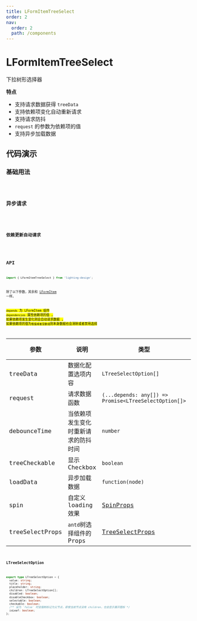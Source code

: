```yaml
---
title: LFormItemTreeSelect
order: 2
nav:
  order: 2
  path: /components
---
```


# LFormItemTreeSelect

下拉树形选择器

**特点**

- 支持请求数据获得 `treeData`
- 支持依赖项变化自动重新请求
- 支持请求防抖
- `request` 的参数为依赖项的值
- 支持异步加载数据

## 代码演示

### 基础用法

<code src='./demos/Demo1.tsx'>

### 异步请求

<code src='./demos/Demo3.tsx'>

### 依赖更新自动请求

<code src='./demos/Demo2.tsx'>

## API

```ts
import { LFormItemTreeSelect } from 'lighting-design';
```

除了以下参数，其余和 [LFormItem](/components/form-item) 一样。

<mark>`depends` 为 LFormItem 组件 `dependencies` 属性依赖项的值 , 如果依赖项发生变化则会自动请求数据 , 如果依赖项的值为`假值或者空数组`则本身数据也会清除或者禁用选择<mark/>

| 参数 | 说明 | 类型 | 默认值 |
| --- | --- | --- | --- |
| treeData | 数据化配置选项内容 | `LTreeSelectOption[]` | `[]` |
| request | 请求数据函数 | `(...depends: any[]) => Promise<LTreeSelectOption[]>` | `-` |
| debounceTime | 当依赖项发生变化时重新请求的防抖时间 | `number` | `-` |
| treeCheckable | 显示 Checkbox | `boolean ` | `false` |
| loadData | 异步加载数据 | `function(node)` | `-` |
| spin | 自定义 loading 效果 | [SpinProps](https://4x.ant.design/components/spin-cn/#API) | `-` |
| treeSelectProps | `antd`树选择组件的 Props | [TreeSelectProps](https://4x.ant.design/components/tree-select-cn/#API) | `-` |

### LTreeSelectOption

```ts
export type LTreeSelectOption = {
  value: string;
  title: string;
  placeholder: string;
  children: LTreeSelectOption[];
  disabled: boolean;
  disableCheckbox: boolean;
  selectable: boolean;
  checkable: boolean;
  /** 设为 `false` 时会强制标记为父节点，即使当前节点没有 children，也会显示展开图标 */
  isLeaf: boolean;
};
```
